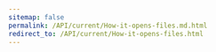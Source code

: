 ```yaml
---
sitemap: false
permalink: /API/current/How-it-opens-files.md.html
redirect_to: /API/current/How-it-opens-files.html
---
```

